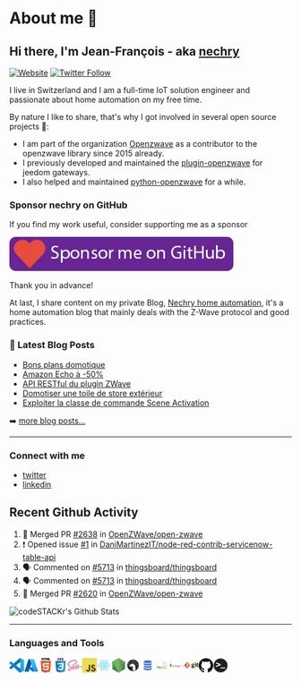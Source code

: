 # About me 👋

## Hi there, I'm Jean-François - aka [nechry][website]

[![Website](https://img.shields.io/website?label=nechry-automation.ch&style=for-the-badge&url=https%3A%2F%2Fnechry-automation.ch)][website]
[![Twitter Follow](https://img.shields.io/twitter/follow/nechry?color=1DA1F2&logo=twitter&style=for-the-badge)](https://twitter.com/intent/follow?original_referer=https%3A%2F%2Fgithub.com%2Fnechry&screen_name=nechry)

I live in Switzerland and I am a full-time IoT solution engineer and passionate about home automation on my free time.

By nature I like to share, that's why I got involved in several open source projects 🔭:

- I am part of the organization [Openzwave][Openzwave] as a contributor to the openzwave library since 2015 already.
- I previously developed and maintained the [plugin-openzwave][plugin-openzwave] for jeedom gateways.
- I also helped and maintained [python-openzwave][python-openzwave] for a while.

### Sponsor nechry on GitHub

If you find my work useful, consider supporting me as a sponsor

[![Github Sponsorship](assets/GitHub_Sponsorship_button.png)][sponsor]

Thank you in advance!


At last, I share content on my private Blog, [Nechry home automation][website], it's a home automation blog that mainly deals with the Z-Wave protocol and good practices.

### 📕 Latest Blog Posts
<!-- BLOG-POST-LIST:START -->
- [Bons plans domotique](https://nechry-automation.ch/2018/06/11/bons-plans-du-jour-2-2-2/)
- [Amazon Echo à -50%](https://nechry-automation.ch/2018/06/11/amazon-echo-a-50/)
- [API RESTful du plugin ZWave](https://nechry-automation.ch/2018/06/07/api-restful/)
- [Domotiser une toile de store extérieur](https://nechry-automation.ch/2018/05/30/domotiser-toile-store/)
- [Exploiter la classe de commande Scene Activation](https://nechry-automation.ch/2018/05/28/exploiter-cc-scene-activation/)
<!-- BLOG-POST-LIST:END -->

➡️ [more blog posts...][website]

---

### Connect with me

- [twitter][twitter]
- [linkedin][linkedin]

[website]: https://nechry-automation.ch
[twitter]: https://twitter.com/nechry
[instagram]: https://instagram.com/nechry
[linkedin]: https://linkedin.com/in/jfauger
[sponsor]: https://github.com/sponsors/nechry
[Openzwave]: https://github.com/OpenZWave
[plugin-openzwave]: https://github.com/jeedom/plugin-openzwave
[python-openzwave]: https://github.com/OpenZWave/python-openzwave

## Recent Github Activity

<!--START_SECTION:activity-->
1. 🎉 Merged PR [#2638](https://github.com/OpenZWave/open-zwave/pull/2638) in [OpenZWave/open-zwave](https://github.com/OpenZWave/open-zwave)
2. ❗️ Opened issue [#1](https://github.com/DaniMartinezIT/node-red-contrib-servicenow-table-api/issues/1) in [DaniMartinezIT/node-red-contrib-servicenow-table-api](https://github.com/DaniMartinezIT/node-red-contrib-servicenow-table-api)
3. 🗣 Commented on [#5713](https://github.com/thingsboard/thingsboard/issues/5713) in [thingsboard/thingsboard](https://github.com/thingsboard/thingsboard)
4. 🗣 Commented on [#5713](https://github.com/thingsboard/thingsboard/issues/5713) in [thingsboard/thingsboard](https://github.com/thingsboard/thingsboard)
5. 🎉 Merged PR [#2620](https://github.com/OpenZWave/open-zwave/pull/2620) in [OpenZWave/open-zwave](https://github.com/OpenZWave/open-zwave)
<!--END_SECTION:activity-->

<img align="center" alt="codeSTACKr's Github Stats" src="https://github-readme-stats.vercel.app/api?username=nechry&show_icons=true&hide_border=true&count_private=true" />

---

### Languages and Tools

<img align="left" alt="Visual Studio Code" width="26px" src="https://raw.githubusercontent.com/github/explore/80688e429a7d4ef2fca1e82350fe8e3517d3494d/topics/visual-studio-code/visual-studio-code.png"></img>
<img align="left" alt="Microsoft Azure" width="26px" src="https://raw.githubusercontent.com/github/explore/80688e429a7d4ef2fca1e82350fe8e3517d3494d/topics/azure/azure.png"></img>
<img align="left" alt="HTML5" width="26px" src="https://raw.githubusercontent.com/github/explore/80688e429a7d4ef2fca1e82350fe8e3517d3494d/topics/html/html.png"></img>
<img align="left" alt="CSS3" width="26px" src="https://raw.githubusercontent.com/github/explore/80688e429a7d4ef2fca1e82350fe8e3517d3494d/topics/css/css.png"></img>
<img align="left" alt="Sass" width="26px" src="https://raw.githubusercontent.com/github/explore/80688e429a7d4ef2fca1e82350fe8e3517d3494d/topics/sass/sass.png"></img>
<img align="left" alt="JavaScript" width="26px" src="https://raw.githubusercontent.com/github/explore/80688e429a7d4ef2fca1e82350fe8e3517d3494d/topics/javascript/javascript.png"></img>
<img align="left" alt="React" width="26px" src="https://raw.githubusercontent.com/github/explore/80688e429a7d4ef2fca1e82350fe8e3517d3494d/topics/react/react.png"></img>
<img align="left" alt="Node.js" width="26px" src="https://raw.githubusercontent.com/github/explore/80688e429a7d4ef2fca1e82350fe8e3517d3494d/topics/nodejs/nodejs.png"></img>
<img align="left" alt="Deno" width="26px" src="https://raw.githubusercontent.com/github/explore/361e2821e2dea67711cde99c9c40ed357061cf27/topics/deno/deno.png"></img>
<img align="left" alt="SQL" width="26px" src="https://raw.githubusercontent.com/github/explore/80688e429a7d4ef2fca1e82350fe8e3517d3494d/topics/sql/sql.png"></img>
<img align="left" alt="MySQL" width="26px" src="https://raw.githubusercontent.com/github/explore/80688e429a7d4ef2fca1e82350fe8e3517d3494d/topics/mysql/mysql.png"></img>
<img align="left" alt="MongoDB" width="26px" src="https://raw.githubusercontent.com/github/explore/80688e429a7d4ef2fca1e82350fe8e3517d3494d/topics/mongodb/mongodb.png"></img>
<img align="left" alt="Git" width="26px" src="https://raw.githubusercontent.com/github/explore/80688e429a7d4ef2fca1e82350fe8e3517d3494d/topics/git/git.png"></img>
<img align="left" alt="GitHub" width="26px" src="https://raw.githubusercontent.com/github/explore/78df643247d429f6cc873026c0622819ad797942/topics/github/github.png"></img>
<img align="left" alt="Terminal" width="26px" src="https://raw.githubusercontent.com/github/explore/80688e429a7d4ef2fca1e82350fe8e3517d3494d/topics/terminal/terminal.png"></img>
